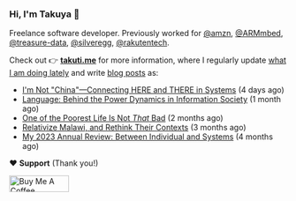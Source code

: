 ### Hi, I'm Takuya 👋

Freelance software developer. Previously worked for [@amzn](https://github.com/amzn), [@ARMmbed](https://github.com/ARMmbed), [@treasure-data](https://github.com/treasure-data), [@silveregg](https://github.com/silveregg), [@rakutentech](https://github.com/rakutentech).

Check out 👉 **[takuti.me](https://takuti.me/)** for more information, where I regularly update [what I am doing lately](https://takuti.me/now/) and write [blog posts](https://takuti.me/note/) as:


- [I&#39;m Not &#34;China&#34;—Connecting HERE and THERE in Systems](https://takuti.me/note/my-identity-in-malawi/) (4 days ago)
- [Language: Behind the Power Dynamics in Information Society](https://takuti.me/note/power-of-language/) (1 month ago)
- [One of the Poorest Life Is Not *That* Bad](https://takuti.me/note/malawian-personal-finance/) (2 months ago)
- [Relativize Malawi, and Rethink Their Contexts](https://takuti.me/note/relativize-and-contextualize/) (3 months ago)
- [My 2023 Annual Review: Between Individual and Systems](https://takuti.me/note/annual-review-2023/) (4 months ago)

❤️ **Support** (Thank you!)

<a href="https://www.buymeacoffee.com/takuti" target="_blank"><img src="https://cdn.buymeacoffee.com/buttons/v2/default-yellow.png" alt="Buy Me A Coffee" style="height: 30px !important;width: 108px !important;" ></a>
